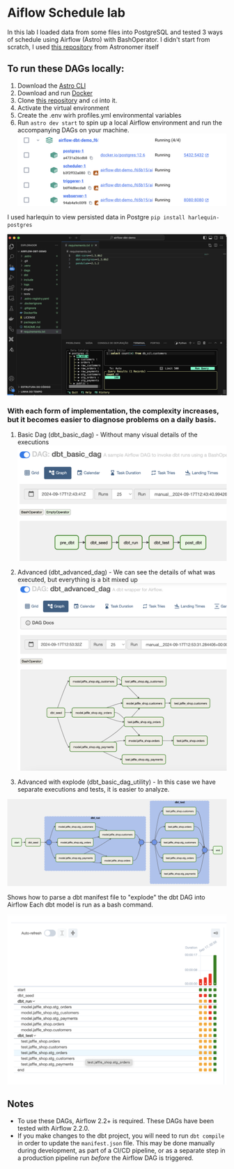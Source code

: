 # Aiflow Schedule lab

In this lab I loaded data from some files into PostgreSQL and tested 3 ways of schedule using Airflow (Astro) with BashOperator.
I didn't start from scratch, I used [this repository](https://github.com/astronomer/airflow-dbt-demo) from Astronomer itself

## To run these DAGs locally:

1. Download the [Astro CLI](https://github.com/astronomer/astro-cli)
2. Download and run [Docker](https://docs.docker.com/docker-for-mac/install/)
3. Clone [this repository](https://github.com/Silmara-Basso/airflow-dbt-demo.git) and `cd` into it.
4. Activate the virtual environment
5. Create the .env wirh profiles.yml environmental variables
4. Run `astro dev start` to spin up a local Airflow environment and run the accompanying DAGs on your machine.
![CDocker Containers](./images/Docker_containers.png)



I used harlequin to view persisted data in Postgre
`pip install harlequin-postgres`


![Querying Postgre](./images/codigo.png)

### With each form of implementation, the complexity increases, but it becomes easier to diagnose problems on a daily basis.

1) Basic Dag (dbt_basic_dag) - Without many visual details of the executions
![dbt_basic_dag](./images/dbt_basic_dag.png)



2) Advanced (dbt_advanced_dag) - We can see the details of what was executed, but everything is a bit mixed up
![dbt_advanced_dag](./images/dbt_advanced_dag.png)



3) Advanced with explode (dbt_basic_dag_utility) - In this case we have separate executions and tests, it is easier to analyze.

![dbt_advanced_dag_utility_graph](./images/dbt_advanced_dag_utility_graph.png)

Shows how to parse a dbt manifest file to "explode" the dbt DAG into Airflow
Each dbt model is run as a bash command.

![dbt_advanced_dag_utility_grid](./images/dbt_advanced_dag_utility_grid.png)



## Notes
- To use these DAGs, Airflow 2.2+ is required. These DAGs have been tested with Airflow 2.2.0.
- If you make changes to the dbt project, you will need to run `dbt compile` in order to update the `manifest.json` file.
This may be done manually during development, as part of a CI/CD pipeline, or as a separate step in a production pipeline
run *before* the Airflow DAG is triggered.